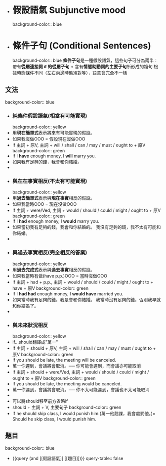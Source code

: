 - # 假設語氣 Subjunctive mood
  background-color:: blue
- # 條件子句 (Conditional Sentences)
  background-color:: blue
  **條件子句**是一種假設語氣，這些句子可分為兩半：
  帶有**從屬連接詞 if 的從屬子句** **+** 含有**情態助動詞的主要子句**所形成的複句
  根據時態條件不同（左右兩邊時態須對等），語意會完全不一樣
## 文法
background-color:: blue
- ### 純條件假設語氣(相當有可能實現)
  background-color:: yellow
- 用**現在簡單式**表示將來有可能實現的假設。
- 如果我沒做OOO = 假設現在沒做OOO
- If 主詞 + 原V, 主詞 + will / shall / can / may / must / ought to + 原V
  background-color:: green
- If I **have** enough money, I **will** marry you.
- 如果我有足夠的錢，我會和你結婚。
-
- ### 與在在事實相反(不太有可能實現)
  background-color:: yellow
- 用**過去簡單式**表示與**現在事實**相反的假設。
- 如果我當時OOO = 現在沒做OOO
- If 主詞 + were/Ved, 主詞 + would / should / could / might / ought to  + 原V
  background-color:: green
- If I **had** enough money, I **would** marry you.
- 如果當初我有足夠的錢，我會和你結婚的。
  我沒有足夠的錢，我不太有可能和你結婚。
-
- ### 與過去事實相反(完全相反的答案)
  background-color:: yellow
- 用**過去完成式**表示與**過去事實**相反的假設。
- 如果我當時有做(have p.p.)OOO = 當時沒做OOO
- If 主詞 + had + p.p., 主詞 + would / should / could / might / ought to + have + 原V
  background-color:: green
- If I **had had** enough money, I **would have** married you.
- 如果當時我有足夠的錢，我是會和你結婚。
  我當時沒有足夠的錢，否則我早就和你結婚了。
-
- ### 與未來狀況相反
  background-color:: yellow
- if...should翻譯成"萬一"
- If 主詞 + should + 原V, 主詞 + will / shall / can / may / must / ought to + 原V
  background-color:: green
- If you should be late, the meeting will be canceled.
- 萬一你遲到，會議將會取消。── 你可能會遲到，而會議亦可能取消
- If 主詞 + should + were/Ved, 主詞 + would / should / could / might / ought to  + 原V
  background-color:: green
- If you should be late, the meeting would be canceled.
- 萬一你遲到，會議將會取消。── 你不太可能遲到，會議也不太可能取消
-
- 可以將should移至前方省略if
- should + 主詞  + V, 主要句子
  background-color:: green
- If he should skip class, I would punish him.(萬一他翹課，我會處罰他。)= Should he skip class, I would punish him.
## 題目
background-color:: blue
- {{query (and [[假設語氣]] [[題目]])}}
  query-table:: false